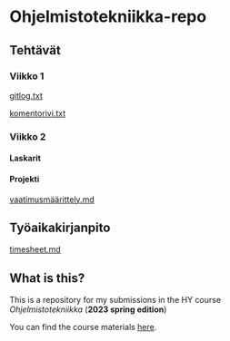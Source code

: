 
# Ohjelmistotekniikka-repo

## Tehtävät

### Viikko 1

[gitlog.txt](https://github.com/sippohippo/ot-harjoitustyo/blob/master/laskarit/viikko1/gitlog.txt)

[komentorivi.txt](https://github.com/sippohippo/ot-harjoitustyo/blob/master/laskarit/viikko1/komentorivi.txt)


### Viikko 2

#### Laskarit



#### Projekti

[vaatimusmäärittely.md](https://github.com/sippohippo/ot-harjoitustyo/blob/master/dokumentaatio/vaatimusmaarittely.md)


## Työaikakirjanpito

[timesheet.md](https://github.com/sippohippo/ot-harjoitustyo/tree/master/dokumentaatio)

## What is this?

This is a repository for my submissions in the HY course *Ohjelmistotekniikka* (**2023 spring edition**)

You can find the course materials [here](https://ohjelmistotekniikka-hy.github.io). 

